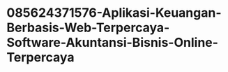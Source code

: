 # 085624371576-Aplikasi-Keuangan-Berbasis-Web-Terpercaya-Software-Akuntansi-Bisnis-Online-Terpercaya